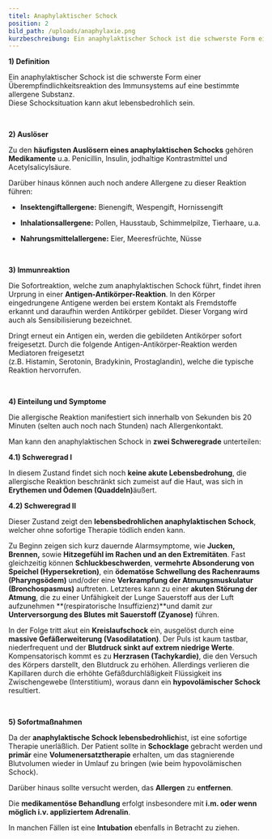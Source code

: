 ```yaml
---
titel: Anaphylaktischer Schock
position: 2
bild_path: /uploads/anaphylaxie.png
kurzbeschreibung: Ein anaphylaktischer Schock ist die schwerste Form einer Überempfindlichkeitsreaktion des Immunsystems auf eine bestimmte allergene Substanz. Diese Schocksituation kann akut lebensbedrohlich sein.
---
```



**1) Definition**

Ein anaphylaktischer Schock ist die schwerste Form einer &Uuml;berempfindlichkeitsreaktion des Immunsystems auf eine bestimmte allergene Substanz.
<br>Diese Schocksituation kann akut lebensbedrohlich sein.

&nbsp;

**2) Ausl&ouml;ser**

Zu den **h&auml;ufigsten Ausl&ouml;sern eines anaphylaktischen Schocks** geh&ouml;ren **Medikamente** u.a. Penicillin, Insulin, jodhaltige Kontrastmittel und Acetylsalicyls&auml;ure.

Dar&uuml;ber hinaus k&ouml;nnen auch noch andere Allergene zu dieser Reaktion f&uuml;hren:

* **Insektengiftallergene:** Bienengift, Wespengift, Hornissengift

* **Inhalationsallergene:** Pollen, Hausstaub, Schimmelpilze, Tierhaare, u.a.

* **Nahrungsmittelallergene:** Eier, Meeresfr&uuml;chte, N&uuml;sse

&nbsp;

**3) Immunreaktion**

Die Sofortreaktion, welche zum anaphylaktischen Schock f&uuml;hrt, findet ihren Urprung in einer **Antigen-Antik&ouml;rper-Reaktion**. In den K&ouml;rper eingedrungene Antigene werden bei erstem Kontakt als Fremdstoffe erkannt und daraufhin werden Antik&ouml;rper gebildet. Dieser Vorgang wird auch als Sensibilisierung bezeichnet.

Dringt erneut ein Antigen ein, werden die gebildeten Antik&ouml;rper sofort freigesetzt. Durch die folgende Antigen-Antik&ouml;rper-Reaktion werden Mediatoren freigesetzt
<br>(z.B. Histamin, Serotonin, Bradykinin, Prostaglandin), welche die typische Reaktion hervorrufen.

&nbsp;

**4) Einteilung und Symptome**

Die allergische Reaktion manifestiert sich innerhalb von Sekunden bis 20 Minuten (selten auch noch nach Stunden) nach Allergenkontakt.

Man kann den anaphylaktischen Schock in **zwei Schweregrade** unterteilen:

**4.1) Schweregrad I**

In diesem Zustand findet sich noch **keine akute Lebensbedrohung**, die allergische Reaktion beschr&auml;nkt sich zumeist auf die Haut, was sich in **Erythemen und &Ouml;demen (Quaddeln)**&auml;u&szlig;ert.

**4.2) Schweregrad II**

Dieser Zustand zeigt den **lebensbedrohlichen anaphylaktischen Schock**, welcher ohne sofortige Therapie t&ouml;dlich enden kann.

Zu Beginn zeigen sich kurz dauernde Alarmsymptome, wie **Jucken, Brennen,** sowie **Hitzegef&uuml;hl im Rachen und an den Extremit&auml;ten**. Fast gleichzeitig k&ouml;nnen **Schluckbeschwerden**, **vermehrte Absonderung von Speichel (Hypersekretion)**, ein **&ouml;demat&ouml;se Schwellung des Rachenraums (Pharyngs&ouml;dem)** und/oder eine **Verkrampfung der Atmungsmuskulatur (Bronchospasmus)** auftreten. Letzteres kann zu einer **akuten St&ouml;rung der Atmung**, die zu einer Unf&auml;higkeit der Lunge Sauerstoff aus der Luft aufzunehmen **(respiratorische Insuffizienz)**und damit zur **Unterversorgung des Blutes mit Sauerstoff (Zyanose)** f&uuml;hren.

In der Folge tritt akut ein **Kreislaufschock** ein, ausgel&ouml;st durch eine **massive Gef&auml;&szlig;erweiterung (Vasodilatation)**. Der Puls ist kaum tastbar, niederfrequent und der **Blutdruck sinkt auf extrem niedrige Werte**. Kompensatorisch kommt es zu **Herzrasen (Tachykardie)**, die den Versuch des K&ouml;rpers darstellt, den Blutdruck zu erh&ouml;hen. Allerdings verlieren die Kapillaren durch die erh&ouml;hte Gef&auml;&szlig;durchl&auml;&szlig;igkeit Fl&uuml;ssigkeit ins Zwischengewebe (Interstitium), woraus dann ein **hypovol&auml;mischer Schock** resultiert.

&nbsp;

**5) Sofortma&szlig;nahmen**

Da der **anaphylaktische Schock lebensbedrohlich**ist, ist eine sofortige Therapie unerl&auml;&szlig;lich. Der Patient sollte in **Schocklage** gebracht werden und **prim&auml;r** eine **Volumenersatztherapie** erhalten, um das stagnierende Blutvolumen wieder in Umlauf zu bringen (wie beim hypovol&auml;mischen Schock).

Dar&uuml;ber hinaus sollte versucht werden, das **Allergen** zu **entfernen**.

Die **medikament&ouml;se Behandlung** erfolgt insbesondere mit **i.m. oder wenn m&ouml;glich i.v. appliziertem Adrenalin**.

In manchen F&auml;llen ist eine **Intubation** ebenfalls in Betracht zu ziehen.